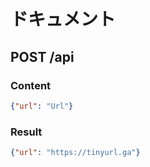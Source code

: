 # ドキュメント

## POST /api

### Content
```json
{"url": "Url"}
```

### Result
```json
{"url": "https://tinyurl.ga"}
```
